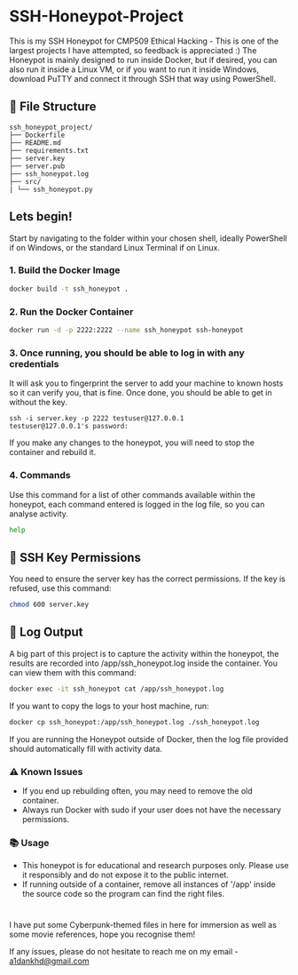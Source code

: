 # SSH-Honeypot-Project
This is my SSH Honeypot for CMP509 Ethical Hacking - This is one of the largest projects I have attempted, so feedback is appreciated :)
The Honeypot is mainly designed to run inside Docker, but if desired, you can also run it inside a Linux VM, or if you want to run it inside Windows, download PuTTY and connect it through SSH that way using PowerShell.

## 📁 File Structure
```
ssh_honeypot_project/
├── Dockerfile
├── README.md
├── requirements.txt
├── server.key
├── server.pub
├── ssh_honeypot.log
├── src/
| └── ssh_honeypot.py
```
## Lets begin!
Start by navigating to the folder within your chosen shell, ideally PowerShell if on Windows, or the standard Linux Terminal if on Linux.
### 1. Build the Docker Image

```bash
docker build -t ssh_honeypot .
```

### 2. Run the Docker Container
```bash
docker run -d -p 2222:2222 --name ssh_honeypot ssh-honeypot
```

### 3. Once running, you should be able to log in with any credentials
It will ask you to fingerprint the server to add your machine to known hosts so it can verify you, that is fine. Once done, you should be able to get in without the key.
```
ssh -i server.key -p 2222 testuser@127.0.0.1
testuser@127.0.0.1's password: 
```
If you make any changes to the honeypot, you will need to stop the container and rebuild it. 

### 4. Commands
Use this command for a list of other commands available within the honeypot, each command entered is logged in the log file, so you can analyse activity.
```bash
help
```
## 🔐 SSH Key Permissions
You need to ensure the server key has the correct permissions. If the key is refused, use this command:
```bash
chmod 600 server.key
```

## 📄 Log Output
A big part of this project is to capture the activity within the honeypot, the results are recorded into /app/ssh_honeypot.log inside the container. You can view them with this command:
```bash
docker exec -it ssh_honeypot cat /app/ssh_honeypot.log
```
If you want to copy the logs to your host machine, run:
```bash
docker cp ssh_honeypot:/app/ssh_honeypot.log ./ssh_honeypot.log
```
If you are running the Honeypot outside of Docker, then the log file provided should automatically fill with activity data.

### ⚠️ Known Issues
- If you end up rebuilding often, you may need to remove the old container.
- Always run Docker with sudo if your user does not have the necessary permissions.

### 📚 Usage
 - This honeypot is for educational and research purposes only. Please use it responsibly and do not expose it to the public internet.
 - If running outside of a container, remove all instances of '/app' inside the source code so the program can find the right files.
#
I have put some Cyberpunk-themed files in here for immersion as well as some movie references, hope you recognise them!

If any issues, please do not hesitate to reach me on my email - a1dankhd@gmail.com








